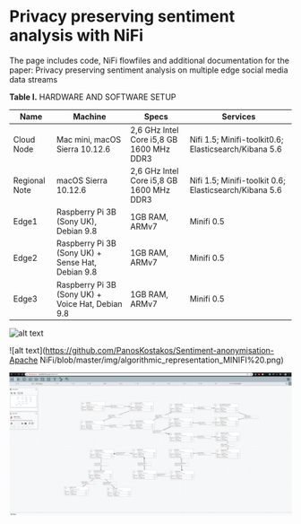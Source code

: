 #  Privacy preserving sentiment analysis with NiFi
The page includes code, NiFi flowfiles and additional documentation for the paper: Privacy preserving sentiment analysis on multiple edge social media data streams


**Table I.** 	HARDWARE AND SOFTWARE SETUP

| Name          | Machine       | Specs         |Services       |
| ------------- | ------------- | ------------- |-------------  |
| Cloud Node| Mac mini, macOS Sierra 10.12.6 |2,6 GHz Intel Core i5,8 GB 1600 MHz DDR3 |Nifi 1.5; Minifi-toolkit0.6; Elasticsearch/Kibana 5.6|
|Regional Note|	macOS Sierra 10.12.6 	|2,6 GHz Intel Core i5,8 GB 1600 MHz DDR3	|Nifi 1.5; Minifi-toolkit 0.6; Elasticsearch/Kibana 5.6|
|Edge1|	Raspberry Pi 3B (Sony UK), Debian 9.8|	1GB RAM, ARMv7	|Minifi 0.5| 
|Edge2|	Raspberry Pi 3B (Sony UK) + Sense Hat, Debian 9.8|	1GB RAM, ARMv7	|Minifi 0.5|
|Edge3|	Raspberry Pi 3B (Sony UK) + Voice Hat, Debian 9.8|	1GB RAM, ARMv7	|Minifi 0.5|


![alt text](https://github.com/PanosKostakos/Sentiment-anonymisation-Apache-NiFi/blob/master/img/Edge_cluster.png)  

![alt text](https://github.com/PanosKostakos/Sentiment-anonymisation-Apache NiFi/blob/master/img/algorithmic_representation_MINIFI%20.png)  

![alt text](https://github.com/PanosKostakos/Sentiment-anonymisation-Apache-NiFi/blob/master/img/dataflow.png)  


